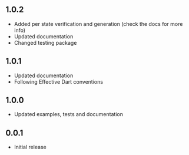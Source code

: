 ## 1.0.2

- Added per state verification and generation (check the docs for more info)
- Updated documentation
- Changed testing package

## 1.0.1

- Updated documentation
- Following Effective Dart conventions

## 1.0.0

- Updated examples, tests and documentation

## 0.0.1

- Initial release
